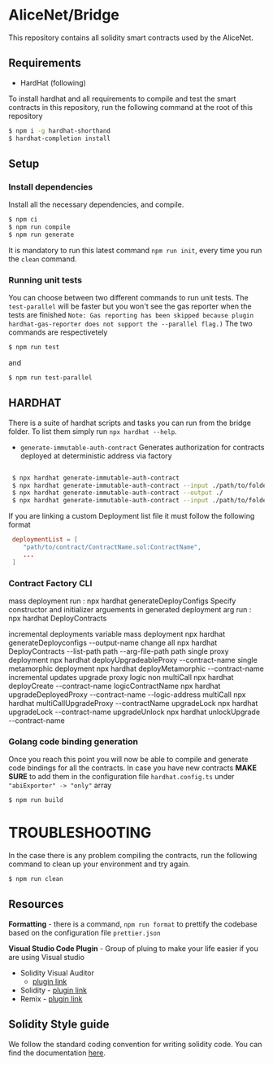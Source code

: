 # AliceNet/Bridge

This repository contains all solidity smart contracts used by the AliceNet.

## Requirements

* HardHat (following)

To install hardhat and all requirements to compile and test the smart contracts in this repository, run the following
command at the root of this repository

```bash
$ npm i -g hardhat-shorthand
$ hardhat-completion install
```

## Setup

### Install dependencies

Install all the necessary dependencies, and compile.

```bash
$ npm ci
$ npm run compile 
$ npm run generate 
```

It is mandatory to run this latest command `npm run init`, every time you run the `clean` command.

### Running unit tests

You can choose between two different commands to run unit tests. The `test-parallel` will be faster but you won't see
the gas reporter when the tests are finished
`Note: Gas reporting has been skipped because plugin hardhat-gas-reporter does not support the --parallel flag.)`
The two commands are respectivetely

```bash
$ npm run test
```

and

```bash
$ npm run test-parallel
```

## HARDHAT

There is a suite of hardhat scripts and tasks you can run from the bridge folder. To list them simply
run `npx hardhat --help`.

 * `generate-immutable-auth-contract` Generates authorization for contracts deployed at deterministic address via factory

```bash

 $ npx hardhat generate-immutable-auth-contract
 $ npx hardhat generate-immutable-auth-contract --input ./path/to/folder/containing/deploymentList
 $ npx hardhat generate-immutable-auth-contract --output ./
 $ npx hardhat generate-immutable-auth-contract --input ./path/to/folder/containing/deploymentList --output ./
```

If you are linking a custom Deployment list file it must follow the following format

```toml
 deploymentList = [
    "path/to/contract/ContractName.sol:ContractName",
    ...
 ]
```

### Contract Factory CLI

mass deployment run : npx hardhat generateDeployConfigs Specify constructor and initializer arguements in generated
deployment arg run : npx hardhat DeployContracts

incremental deployments variable mass deployment npx hardhat generateDeployconfigs
--output-name <filname> <contract1> <contract2>
change all npx hardhat DeployContracts --list-path path --arg-file-path path single proxy deployment npx hardhat
deployUpgradeableProxy --contract-name <name>
single metamorphic deployment npx hardhat deployMetamorphic --contract-name <name>
incremental updates upgrade proxy logic non multiCall npx hardhat deployCreate --contract-name logicContractName npx
hardhat upgradeDeployedProxy --contract-name <name> --logic-address
multiCall npx hardhat multiCallUpgradeProxy --contractName <name>
upgradeLock npx hardhat upgradeLock --contract-name <name>
upgradeUnlock npx hardhat unlockUpgrade --contract-name <name>

### Golang code binding generation

Once you reach this point you will now be able to compile and generate code bindings for all the contracts. In case you
have new contracts **MAKE SURE** to add them in the configuration file `hardhat.config.ts`
under `"abiExporter" -> "only"` array

```bash
$ npm run build
```

# TROUBLESHOOTING

In the case there is any problem compiling the contracts, run the following command to clean up your environment and try
again.

```bash
$ npm run clean
```

## Resources

**Formatting** - there is a command, `npm run format` to prettify the codebase based on the configuration
file `prettier.json`

**Visual Studio Code Plugin** - Group of pluing to make your life easier if you are using Visual studio

-   Solidity Visual Auditor
    -   [plugin link](https://marketplace.visualstudio.com/items?itemName=tintinweb.solidity-visual-auditor)
-   Solidity - [plugin link](https://marketplace.visualstudio.com/items?itemName=JuanBlanco.solidity)
-   Remix - [plugin link](https://marketplace.visualstudio.com/items?itemName=RemixProject.ethereum-remix)

## Solidity Style guide

We follow the standard coding convention for writing solidity code. You can find the
documentation [here](https://docs.soliditylang.org/en/v0.8.9/style-guide.html).
